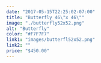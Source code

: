 ```yaml
---
date: "2017-05-15T22:25:02-07:00"
title: "Butterfly 46\"x 46\""
image: "./butterfly52x52.png"
alt: "Butterfly"
color: "#F7F7F7"
link1: "images/butterfl52x52.png"
link2: ""
price: "$450.00"
---
```

